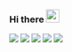 ### Hi there <img src="https://media.giphy.com/media/hvRJCLFzcasrR4ia7z/giphy.gif" width="24px">

<!--
**kleqing/kleqing** is a ✨ _special_ ✨ repository because its `README.md` (this file) appears on your GitHub profile.

Here are some ideas to get you started:

- 🔭 I’m currently working on ...
- 🌱 I’m currently learning ...
- 👯 I’m looking to collaborate on ...
- 🤔 I’m looking for help with ...
- 💬 Ask me about ...
- 📫 How to reach me: ...
- 😄 Pronouns: ...
- ⚡ Fun fact: ...
-->

[![](./0-profile-details.svg)](https://github.com/kleqing/kleqing-summary-card)
[![](./1-repos-per-language.svg)](https://github.com/kleqing/kleqing-summary-card) [![](./2-most-commit-language.svg)](https://github.com/kleqing/kleqing-summary-card)
[![](./3-stats.svg)](https://github.com/kleqing/kleqing-summary-card) [![](./4-productive-time.svg)](https://github.com/kleqing/kleqing-summary-card)

